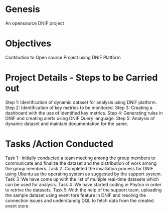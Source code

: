# Genesis
An opensource DNIF project

# Objectives
Contibution to Open source Project using DNIF Platform

# Project Details - Steps to be Carried out
 Step 1: Identification of dynamic dataset for analysis using DNIF platform.
 Step 2: Identification of key metrics to be monitored.
 Step 3: Creating a dashboard with the use of identified key metrics.
 Step 4: Generating rules in DNIF and creating alerts using DNIF Query language.
 Step 5: Analysis of dynamic dataset and maintain documentation for the same.

# Tasks /Action Conducted
Task 1 : Initially conducted a team  meeting among the group members to communicate and finalize the dataset and the distribution of work among the group members.
Task 2 :Completed the insallation process for DNIF using Ubuntu as the operating system as suggested by the support system.
Task 3 :We have come up with the list of multiple real-time datasets which can  be used for analysis.
Task 4 :We have started coding in Phyton in order to retrive the datasets.
Task 5 :With the help of the support team, uploading the sample dataset using event tore feature in DNIF and resolvig the connection issues and understandig DQL to fetch data from the created event store.
